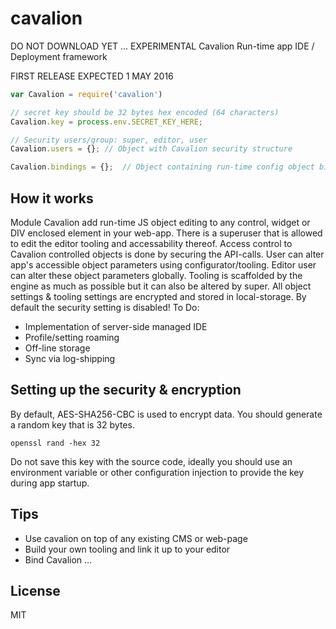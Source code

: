 # cavalion
DO NOT DOWNLOAD YET ... EXPERIMENTAL
Cavalion Run-time app IDE / Deployment framework

FIRST RELEASE EXPECTED 1 MAY 2016

```js
var Cavalion = require('cavalion')

// secret key should be 32 bytes hex encoded (64 characters)
Cavalion.key = process.env.SECRET_KEY_HERE;

// Security users/group: super, editor, user
Cavalion.users = {}; // Object with Cavalion security structure

Cavalion.bindings = {};  // Object containing run-time config object bindings

```

## How it works

Module Cavalion add run-time JS object editing to any control, widget or DIV enclosed element in your web-app.
There is a superuser that is allowed to edit the editor tooling and accessability thereof.
Access control to Cavalion controlled objects is done by securing the API-calls.
User can alter app's accessible object parameters using configurator/tooling.
Editor user can alter these object parameters globally.
Tooling is scaffolded by the engine as much as possible but it can also be altered by super.
All object settings & tooling settings are encrypted and stored in local-storage.
By default the security setting is disabled!
To Do:
- Implementation of server-side managed IDE
- Profile/setting roaming
- Off-line storage
- Sync via log-shipping

## Setting up the security & encryption

By default, AES-SHA256-CBC is used to encrypt data. You should generate a random key that is 32 bytes.

```
openssl rand -hex 32
```

Do not save this key with the source code, ideally you should use an environment variable or other configuration injection to provide the key during app startup.

## Tips

- Use cavalion on top of any existing CMS or web-page
- Build your own tooling and link it up to your editor
- Bind Cavalion ...

## License

MIT
